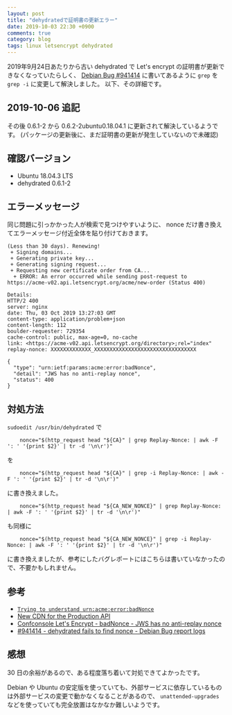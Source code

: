 ```yaml
---
layout: post
title: "dehydratedで証明書の更新エラー"
date: 2019-10-03 22:30 +0900
comments: true
category: blog
tags: linux letsencrypt dehydrated
---
```

2019年9月24日あたりから古い dehydrated で Let's encrypt の証明書が更新できなくなっていたらしく、
[Debian Bug #941414](https://bugs.debian.org/cgi-bin/bugreport.cgi?bug=941414) に書いてあるように
`grep` を `grep -i` に変更して解決しました。
以下、その詳細です。

<!--more-->

## 2019-10-06 追記

その後 0.6.1-2 から 0.6.2-2ubuntu0.18.04.1 に更新されて解決しているようです。
(パッケージの更新後に、まだ証明書の更新が発生していないので未確認)

## 確認バージョン

- Ubuntu 18.04.3 LTS
- dehydrated 0.6.1-2

## エラーメッセージ

同じ問題に引っかかった人が検索で見つけやすいように、 nonce だけ書き換えてエラーメッセージ付近全体を貼り付けておきます。

```
(Less than 30 days). Renewing!
 + Signing domains...
 + Generating private key...
 + Generating signing request...
 + Requesting new certificate order from CA...
  + ERROR: An error occurred while sending post-request to https://acme-v02.api.letsencrypt.org/acme/new-order (Status 400)

Details:
HTTP/2 400
server: nginx
date: Thu, 03 Oct 2019 13:27:03 GMT
content-type: application/problem+json
content-length: 112
boulder-requester: 729354
cache-control: public, max-age=0, no-cache
link: <https://acme-v02.api.letsencrypt.org/directory>;rel="index"
replay-nonce: XXXXXXXXXXXXX_XXXXXXXXXXXXXXXXXXXXXXXXXXXXXXXXX

{
  "type": "urn:ietf:params:acme:error:badNonce",
  "detail": "JWS has no anti-replay nonce",
  "status": 400
}
```

## 対処方法

`sudoedit /usr/bin/dehydrated` で

```
    nonce="$(http_request head "${CA}" | grep Replay-Nonce: | awk -F ': ' '{print $2}' | tr -d '\n\r')"
```

を

```
    nonce="$(http_request head "${CA}" | grep -i Replay-Nonce: | awk -F ': ' '{print $2}' | tr -d '\n\r')"
```

に書き換えました。

```
    nonce="$(http_request head "${CA_NEW_NONCE}" | grep Replay-Nonce: | awk -F ': ' '{print $2}' | tr -d '\n\r')"
```

も同様に

```
    nonce="$(http_request head "${CA_NEW_NONCE}" | grep -i Replay-Nonce: | awk -F ': ' '{print $2}' | tr -d '\n\r')"
```

に書き換えましたが、参考にしたバグレポートにはこちらは書いていなかったので、不要かもしれません。

## 参考

- [`Trying to understand urn:acme:error:badNonce`](https://community.letsencrypt.org/t/trying-to-understand-urnerror-badnonce/102652)
- [New CDN for the Production API](https://community.letsencrypt.org/t/new-cdn-for-the-production-api/102629)
- [Confconsole Let's Encrypt - badNonce - JWS has no anti-replay nonce](https://github.com/turnkeylinux/tracker/issues/1359)
- [#941414 - dehydrated fails to find nonce - Debian Bug report logs](https://bugs.debian.org/cgi-bin/bugreport.cgi?bug=941414)

## 感想

30 日の余裕があるので、ある程度落ち着いて対処できてよかったです。

Debian や Ubuntu の安定版を使っていても、外部サービスに依存しているものは外部サービスの変更で動かなくなることがあるので、
`unattended-upgrades` などを使っていても完全放置はなかなか難しいようです。
